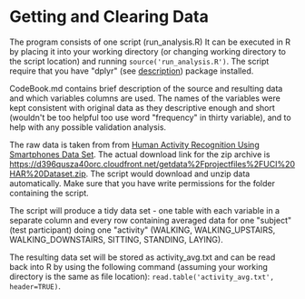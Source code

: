 Getting and Clearing Data
=====================

The program consists of one script (run_analysis.R) It can be executed in R by placing it into your working directory (or changing working directory to the script location) and running `source('run_analysis.R')`. The script require that you have "dplyr" (see [description](http://cran.rstudio.com/web/packages/dplyr/vignettes/introduction.html)) package installed.

CodeBook.md contains brief description of the source and resulting data and which variables columns are used. The names of the variables were kept consistent with original data as they descriptive enough and short (wouldn't be too helpful too use word "frequency" in thirty variable), and to help with any possible validation analysis.

The raw data is taken from from [Human Activity Recognition Using Smartphones Data Set](http://archive.ics.uci.edu/ml/datasets/Human+Activity+Recognition+Using+Smartphones). The actual download link for the zip archive is https://d396qusza40orc.cloudfront.net/getdata%2Fprojectfiles%2FUCI%20HAR%20Dataset.zip. The script would download and unzip data automatically. Make sure that you have write permissions for the folder containing the script. 

The script will produce a tidy data set - one table with each variable in a separate column and every row containing averaged data for one "subject" (test participant) doing one "activity" (WALKING,
WALKING_UPSTAIRS, WALKING_DOWNSTAIRS, SITTING, STANDING, LAYING). 

The resulting data set will be stored as activity_avg.txt and can be read back into R by using the following command (assuming your working directory is the same as file location): `read.table('activity_avg.txt', header=TRUE)`.